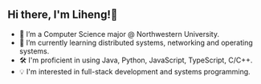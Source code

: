 ## Hi there, I'm Liheng!👋

- 🔭 I’m a Computer Science major @ Northwestern University.
- 🌱 I’m currently learning distributed systems, networking and operating systems.
- 🛠️ I'm proficient in using Java, Python, JavaScript, TypeScript, C/C++.
- 💡 I'm interested in full-stack development and systems programming.
